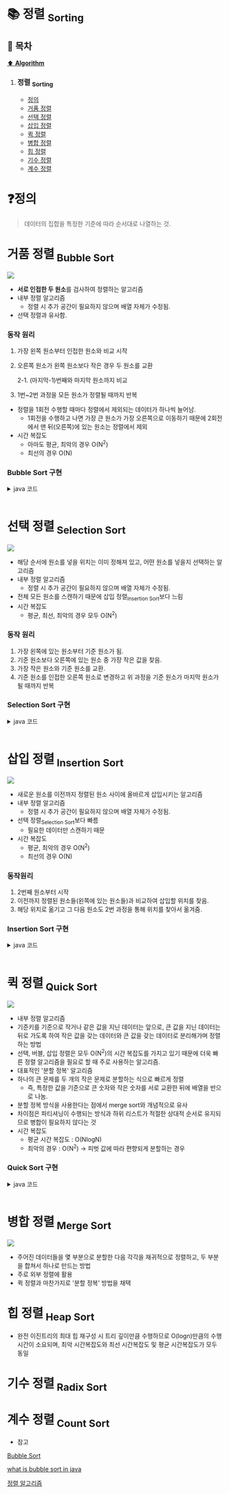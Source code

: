 # :books: 정렬 <sub>Sorting</sub>

## :bookmark_tabs: 목차

[:arrow_up: **Algorithm**](./README.md)

1. ### 정렬 <sub>Sorting</sub>

   - [정의](#❓정의)
   - [거품 정렬](#거품-정렬-bubble-sort)
   - [선택 정렬](#선택-정렬-selection-sort)
   - [삽입 정렬](#삽입-정렬-insertion-sort)
   - [퀵 정렬](#퀵-정렬-quick-sort)
   - [병합 정렬](#병합-정렬-merge-sort)
   - [힙 정렬](#힙-정렬-heap-sort)
   - [기수 정렬](#기수-정렬-radix-sort)
   - [계수 정렬](#계수-정렬-count-sort)

# ❓정의
> 데이터의 집합을 특정한 기준에 따라 순서대로 나열하는 것.

# 거품 정렬<sub> Bubble Sort</sub>
<img src="./img/BubbleSort.gif">

- **서로 인접한 두 원소**를 검사하여 정렬하는 알고리즘   
- 내부 정렬 알고리즘
    - 정렬 시 추가 공간이 필요하지 않으며 배열 자체가 수정됨.
- 선택 정렬과 유사함.

### 동작 원리

1. 가장 왼쪽 원소부터 인접한 원소와 비교 시작
1. 오른쪽 원소가 왼쪽 원소보다 작은 경우 두 원소를 교환
    
    2-1. (마지막-1)번째와 마지막 원소까지 비교
1. 1번~2번 과정을 모든 원소가 정렬될 때까지 반복
- 정렬을 1회전 수행할 때마다 정렬에서 제외되는 데이터가 하나씩 늘어남.
     - 1회전을 수행하고 나면 가장 큰 원소가 가장 오른쪽으로 이동하기 때문에 2회전에서 맨 뒤(오른쪽)에 있는 원소는 정렬에서 제외
- 시간 복잡도
    - 아마도 평균, 최악의 경우 O(N<sup>2</sup>)
    - 최선의 경우 O(N)

### Bubble Sort 구현

<details>
<summary>java 코드</summary>
<div markdown="1">

```java
class sorting {
    
    public static void bubbleSort(int [] sort_arr, int len){
        
        for (int i=0;i<len-1;++i){

            for(int j=0;j<len-i-1; ++j){

                if(sort_arr[j+1]<sort_arr[j]){

                    int swap = sort_arr[j];
                    sort_arr[j] = sort_arr[j+1];
                    sort_arr[j+1] = swap;

                }
            }
        }
    }
    
    public static void main( String args[] ) {
        int [] array = {10,5,3,1,24,12};
        int len = array.length;
        bubbleSort(array,len);

        for(int i = 0; i<len; ++i){
            System.out.print(array[i] + " ");
        }
    }
}
```

</div>
</details>

</br>

# 선택 정렬<sub> Selection Sort</sub>
<img src="./img/SelectionSort.gif">

- 해당 순서에 원소를 넣을 위치는 이미 정해져 있고, 어떤 원소를 넣을지 선택하는 알고리즘
- 내부 정렬 알고리즘
    - 정렬 시 추가 공간이 필요하지 않으며 배열 자체가 수정됨.
- 전체 모든 원소를 스캔하기 때문에 삽입 정렬<sub>Insertion Sort</sub>보다 느림
- 시간 복잡도
    - 평균, 최선, 최악의 경우 모두 O(N<sup>2</sup>)

### 동작 원리
1. 가장 왼쪽에 있는 원소부터 기준 원소가 됨.
1. 기준 원소보다 오른쪽에 있는 원소 중 가장 작은 값을 찾음.
1. 가장 작은 원소와 기준 원소를 교환.
1. 기준 원소를 인접한 오른쪽 원소로 변경하고 위 과정을 기준 원소가 마지막 원소가 될 때까지 반복

### Selection Sort 구현

<details>
<summary>java 코드</summary>
<div markdown="1">

```java
class SelectionSort{
 
  static void Selection_Sort(int arr[], int n)  
  {
    for(int i = 0; i < n - 1; ++i)  
    {
      int min_index = i;  
      for(int j = i + 1; j < n; ++j)  
      {
        if(arr[j] < arr[min_index])  
          min_index = j;
      }
      int temp = arr[i];
      arr[i] = arr[min_index];
      arr[min_index] = temp;
    }
  }
 
  // Driver code
  public static void main(String[] args)
  {
    int n = 5;
    int arr[] = {2, 0, 1, 4, 3};
    Selection_Sort(arr, n);
    System.out.print("The Sorted Array by using Selection Sort is : ");
    for(int i = 0; i < n; ++i)
      System.out.print(arr[i] + " ");
  }
}
```

</div>
</details>

</br>

# 삽입 정렬<sub> Insertion Sort</sub>
<img src="./img/InsertionSort.gif">

- 새로운 원소를 이전까지 정렬된 원소 사이에 올바르게 삽입시키는 알고리즘
- 내부 정렬 알고리즘
    - 정렬 시 추가 공간이 필요하지 않으며 배열 자체가 수정됨.
- 선택 정렬<sub>Selection Sort</sub>보다 빠름
    - 필요한 데이터만 스캔하기 때문
- 시간 복잡도
    - 평균, 최악의 경우 O(N<sup>2</sup>)
    - 최선의 경우 O(N)

### 동작원리
1. 2번째 원소부터 시작
1. 이전까지 정렬된 원소들(왼쪽에 있는 원소들)과 비교하여 삽입할 위치를 찾음.
1. 해당 위치로 옮기고 그 다음 원소도 2번 과정을 통해 위치를 찾아서 옮겨줌.

### Insertion Sort 구현

<details>
<summary>java 코드</summary>
<div markdown="1">

```java
class InsertionSort {

    public static void sortInsertion(int [] sort_arr){

      for(int i=0;i<sort_arr.length;++i){

        int j = i;
        
        while(j > 0 && sort_arr[j-1]>sort_arr[j]){

          int key = sort_arr[j];
          sort_arr[j] = sort_arr[j-1];
          sort_arr[j-1] = key;
          j = j-1; 

        }
      }
    }

    public static void main( String args[] ) {
        int [] arr = {5,2,12,12,1};
        sortInsertion(arr);

        for(int i=0;i<arr.length;++i){
          System.out.print(arr[i] + " ");
        }
    }
}
```

</div>
</details>

</br>

# 퀵 정렬<sub> Quick Sort</sub>
<img src="./img/QuickSort.gif">

- 내부 정렬 알고리즘
- 기준키를 기준으로 작거나 같은 값을 지닌 데이터는 앞으로, 큰 값을 지닌 데이터는 뒤로 가도록 하여 작은 값을 갖는 데이터와 큰 값을 갖는 데이터로 분리해가며 정렬하는 방법
- 선택, 버블, 삽입 정렬은 모두 O(N<sup>2</sup>)의 시간 복잡도를 가지고 있기 때문에 더욱 빠른 정렬 알고리즘을 필요로 할 때 주로 사용하는 알고리즘.
- 대표적인 '분할 정복' 알고리즘
- 하나의 큰 문제를 두 개의 작은 문제로 분할하는 식으로 빠르게 정렬
    - 즉, 특정한 값을 기준으로 큰 숫자와 작은 숫자를 서로 교환한 뒤에 배열을 반으로 나눔.
- 분할 정복 방식을 사용한다는 점에서 merge sort와 개념적으로 유사
- 차이점은 파티셔닝이 수행되는 방식과 하위 리스트가 적절한 상대적 순서로 유지되므로 병합이 필요하지 않다는 것
- 시간 복잡도 
    - 평균 시간 복잡도 : O(NlogN)
    - 최악의 경우 : O(N<sup>2</sup>) -> 피벗 값에 따라 편향되게 분할하는 경우

### Quick Sort 구현

<details>
<summary>java 코드</summary>
<div markdown="1">

```java
import java.util.*;
class Quick_Sort {
    
  public static int[] QuickSort(int[] arr, int elements) {
      if(elements < 2){     //Base Case
          return arr;
      }

      int current_position=0;   //position of pivot element
      int temp; //a temporary variable to assist in swapping

      for(int i=1; i<elements; i++) //Partitioning loop
      {
          if(arr[i] <= arr[0])
          {
              current_position++;
              temp = arr[i];
              arr[i] = arr[current_position];
              arr[current_position] = temp;

          }
      }

      temp = arr[0]; 
      arr[0] = arr[current_position]; 
      arr[current_position] = temp; //Brings pivot to it's appropriate position
      
      int[] left = QuickSort(arr,current_position); //sorts the elements to the left of pivot
      
      int[] arr2 = Arrays.copyOfRange(arr, current_position+1, elements);//separates elements right of pivot
      
      int[] right = QuickSort(arr2, elements-current_position-1); //sorts the elements to the right of pivot
      
      int[] final_array = new int[elements]; //final array, to merge everything together
      
      for(int i=0; i<current_position; i++)
      {
          final_array[i] = left[i]; 
      }
      final_array[current_position] = arr[current_position];
      for(int i=current_position+1; i<elements; i++)
      {
          final_array[i] = right[i-current_position-1];
      }

    return final_array;

  }

    public static void main( String args[] ) {
        int[] array = {4,2,7,3,1,6}; //array to be sorted
        System.out.print("Original Array: [");
        for(int i=0; i<array.length;i++)
        {   
            System.out.print(array[i]);
            System.out.print(" ");
        }
        System.out.println("]");



        array = QuickSort(array, array.length);//sorting 
        
        System.out.print("Sorted Array: ["); //printing the sorted array
        for(int i=0; i<array.length;i++)
        {   
            System.out.print(array[i]);
            System.out.print(" ");
        }
        
        System.out.print("]");
    }
}
```

</div>
</details>

</br>

# 병합 정렬<sub> Merge Sort</sub>
<img src="./img/MergeSort.gif">

- 주어진 데이터들을 몇 부분으로 분할한 다음 각각을 재귀적으로 정렬하고, 두 부분을 합쳐서 하나로 만드는 방법
- 주로 외부 정렬에 활용
- 퀵 정렬과 마찬가지로 '분할 정복' 방법을 채택

# 힙 정렬<sub> Heap Sort</sub>

- 완전 이진트리의 최대 힙 재구성 시 트리 깊이만큼 수행하므로 O(logn)만큼의 수행시간이 소요되며, 최악 시간복잡도와 최선 시간복잡도 및 평균 시간복잡도가 모두 동일


# 기수 정렬<sub> Radix Sort</sub>


# 계수 정렬<sub> Count Sort</sub>



- 참고

[Bubble Sort](https://medium.com/jungletronics/bubble-sort-ascendant-algorithm-5a3cf7b530f7)

[what is bubble sort in java](https://www.educative.io/answers/what-is-a-bubble-sort-in-java)

[정렬 알고리즘](https://devjourney7.tistory.com/132)